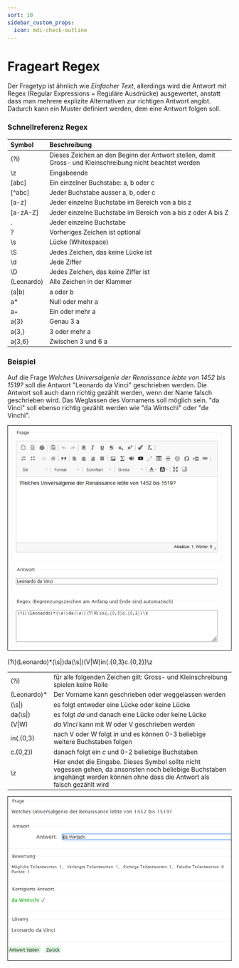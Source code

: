 ```yaml
---
sort: 10
sidebar_custom_props:
  icon: mdi-check-outline
---
```


# Frageart Regex

<PageTitle />

Der Fragetyp ist ähnlich wie _Einfacher Text_, allerdings wird die Antwort mit Regex (Regular Expressions = Reguläre Ausdrücke) ausgewertet, anstatt dass man mehrere explizite Alternativen zur richtigen Antwort angibt. Dadurch kann ein Muster definiert werden, dem eine Antwort folgen soll.

### Schnellreferenz Regex

| Symbol     | Beschreibung                                                                                             |
| :--------- | :------------------------------------------------------------------------------------------------------- |
| (?i)       | Dieses Zeichen an den Beginn der Antwort stellen, damit Gross- und Kleinschreibung nicht beachtet werden |
| \z         | Eingabeende                                                                                              |
| [abc]      | Ein einzelner Buchstabe: a, b oder c                                                                     |
| [^abc]     | Jeder Buchstabe ausser a, b, oder c                                                                      |
| [a-z]      | Jeder einzelne Buchstabe im Bereich von a bis z                                                          |
| [a-zA-Z]   | Jeder einzelne Buchstabe im Bereich von a bis z oder A bis Z                                             |
| .          | Jeder einzelne Buchstabe                                                                                 |
| ?          | Vorheriges Zeichen ist optional                                                                          |
| \s         | Lücke (Whitespace)                                                                                       |
| \S         | Jedes Zeichen, das keine Lücke ist                                                                       |
| \d         | Jede Ziffer                                                                                              |
| \D         | Jedes Zeichen, das keine Ziffer ist                                                                      |
| (Leonardo) | Alle Zeichen in der Klammer                                                                              |
| (a\|b)     | a oder b                                                                                                 |
| a*         | Null oder mehr a                                                                                         |
| a+         | Ein oder mehr a                                                                                          |
| a{3}       | Genau 3 a                                                                                                |
| a{3,}      | 3 oder mehr a                                                                                            |
| a{3,6}     | Zwischen 3 und 6 a                                                                                       |

### Beispiel

Auf die Frage _Welches Universalgenie der Renaissance lebte von 1452 bis 1519?_ soll die Antwort "Leonardo da Vinci" geschrieben werden. Die Antwort soll auch dann richtig gezählt werden, wenn der Name falsch geschrieben wird. Das Weglassen des Vornamens soll möglich sein. "da Vinci" soll ebenso richtig gezählt werden wie "da Wintschi" oder "de Vinchi". 

![](./Beispiel_7_2_Regex.png)


(?i)(Leonardo)*(\s|)da(\s|)(V|W)in(.{0,3}c.{0,2})\z

|             |                                                                                                                                                                                 |
| :---------- | :------------------------------------------------------------------------------------------------------------------------------------------------------------------------------ |
| (?i)        | für alle folgenden Zeichen gilt: Gross- und Kleinschreibung spielen keine Rolle                                                                                                 |
| (Leonardo)* | Der Vorname kann geschrieben oder weggelassen werden                                                                                                                            |
| (\s\|)      | es folgt entweder eine Lücke oder keine Lücke                                                                                                                                   |
| da(\s\|)    | es folgt _da_ und danach eine Lücke oder keine Lücke                                                                                                                            |
| (V\|W)      | _da Vinci_ kann mit W oder V geschrieben werden                                                                                                                                 |
| in(.{0,3}   | nach V oder W folgt _in_ und es können 0-3 beliebige weitere Buchstaben folgen                                                                                                  |
| c.{0,2})    | danach folgt ein _c_ und 0-2 beliebige Buchstaben                                                                                                                               |
| \z          | Hier endet die Eingabe. Dieses Symbol sollte nicht vegessen gehen, da ansonsten noch beliebige Buchstaben angehängt werden können ohne dass die Antwort als falsch gezählt wird |


![](./Beispiel_7_1_Regex.png)